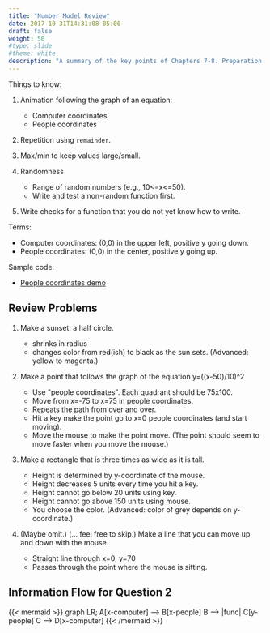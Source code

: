 ```yaml
---
title: "Number Model Review"
date: 2017-10-31T14:31:08-05:00
draft: false
weight: 50
#type: slide
#theme: white
description: "A summary of the key points of Chapters 7-8. Preparation for a test."
---
```


Things to know:

1. Animation following the graph of an equation:
     - Computer coordinates
     - People coordinates

2. Repetition using `remainder`.

3. Max/min to keep values large/small.

4. Randomness
     - Range of random numbers (e.g., 10<=x<=50).
     - Write and test a non-random function first.

5. Write checks for a function that you do not yet know how to write.


Terms: 

- Computer coordinates: (0,0) in the upper left, positive y going down.
- People coordinates: (0,0) in the center, positive y going up.

Sample code:

- [People coordinates demo](people-coordinates-demo.rkt)

## Review Problems

1. Make a sunset: a half circle. 
    - shrinks in radius
    - changes color from red(ish) to black as the sun sets. 
(Advanced: yellow to magenta.)

2. Make a point that follows the graph of the equation y=((x-50)/10)^2
    - Use "people coordinates". Each quadrant should be 75x100.
    - Move from x=-75 to x=75 in people coordinates.
    - Repeats the path from over and over.
    - Hit a key make the point go to x=0 people coordinates (and start moving).
    - Move the mouse to make the point move. (The point should seem to move faster when you move the mouse.)

3. Make a rectangle that is three times as wide as it is tall.
    - Height is determined by y-coordinate of the mouse.
    - Height decreases 5 units every time you hit a key.
    - Height cannot go below 20 units using key.
    - Height cannot go above 150 units using mouse.
    - You choose the color.
     (Advanced: color of grey depends on y-coordinate.)

4. (Maybe omit.) (... feel free to skip.) 
    Make a line that you can move up and down with the mouse. 
    - Straight line through x=0, y=70
    - Passes through the point where the mouse is sitting.


## Information Flow for Question 2

{{< mermaid >}}
graph LR;
   A[x-computer] --> B[x-people]
   B --> |func| C[y-people]
   C --> D[x-computer]
{{< /mermaid >}}